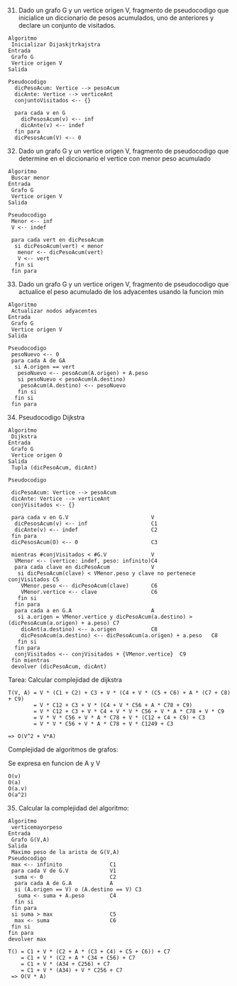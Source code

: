 31) Dado un grafo G y un vertice origen V, fragmento de pseudocodigo que inicialice un diccionario de pesos acumulados, uno de anteriores y declare un conjunto de visitados.

```
Algoritmo
 Inicializar Dijaskjtrkajstra
Entrada
 Grafo G
 Vertice origen V
Salida
  
Pseudocodigo
  dicPesoAcum: Vertice --> pesoAcum
  dicAnte: Vertice --> verticeAnt
  conjuntoVisitados <-- {}
  
  para cada v en G
    dicPesosAcum(v) <-- inf
    dicAnte(v) <-- indef
  fin para
  dicPesosAcum(V) <-- 0
```

32) Dado un grafo G y un vertice origen V, fragmento de pseudocodigo que determine en el diccionario el vertice con menor peso acumulado

```
Algoritmo
 Buscar menor
Entrada
 Grafo G
 Vertice origen V
Salida
  
Pseudocodigo
 Menor <-- inf
 V <-- indef
 
 para cada vert en dicPesoAcum
  si dicPesoAcum(vert) < menor
   menor <-- dicPesoAcum(vert)
   V <-- vert
  fin si
 fin para
```

33) Dado un grafo G y un vertice origen V, fragmento de pseudocodigo que actualice el peso acumulado de los adyacentes usando la funcion min

```
Algoritmo
 Actualizar nodos adyacentes 
Entrada
 Grafo G
 Vertice origen V
Salida
  
Pseudocodigo
 pesoNuevo <-- 0
 para cada A de GA
  si A.origen == vert
   pesoNuevo <-- pesoAcum(A.origen) + A.peso
   si pesoNuevo < pesoAcum(A.destino)
    pesoAcum(A.destino) <-- pesoNuevo
   fin si
  fin si
 fin para
```

34) Pseudocodigo Dijkstra

```
Algoritmo
 Dijkstra
Entrada
 Grafo G
 Vertice origen O
Salida
 Tupla (dicPesoAcum, dicAnt)

Pseudocodigo

 dicPesoAcum: Vertice --> pesoAcum
 dicAnte: Vertice --> verticeAnt
 conjVisitados <-- {}
 
 para cada v en G.V                          V
  dicPesosAcum(v) <-- inf                    C1
  dicAnte(v) <-- indef                       C2
 fin para
 dicPesosAcum(O) <-- 0                       C3

 mientras #conjVisitados < #G.V              V
  VMenor <-- (vertice: indef, peso: infinito)C4
  para cada clave en dicPesoAcum             V
   si dicPesoAcum(clave) < VMenor.peso y clave no pertenece conjVisitados C5
    VMenor.peso <-- dicPesoAcum(clave)       C6
    VMenor.vertice <-- clave                 C6
   fin si
  fin para
  para cada a en G.A                         A
   si a.origen = VMenor.vertice y dicPesoAcum(a.destino) > (dicPesoAcum(a.origen) + a.peso) C7
    dicAnt(a.destino) <-- a.origen           C8
    dicPesoAcum(a.destino) <-- dicPesoAcum(a.origen) + a.peso   C8
   fin si
  fin para
  conjVisitados <-- conjVisitados + {VMenor.vertice}  C9
 fin mientras
 devolver (dicPesoAcum, dicAnt)
```

Tarea: Calcular complejidad de dijkstra

```
T(V, A) = V * (C1 + C2) + C3 + V * (C4 + V * (C5 + C6) + A * (C7 + C8) + C9)
        = V * C12 + C3 + V * (C4 + V * C56 + A * C78 + C9)
        = V * C12 + C3 + V * C4 + V * V * C56 + V * A * C78 + V * C9
        = V * V * C56 + V * A * C78 + V * (C12 + C4 + C9) + C3
        = V * V * C56 + V * A * C78 + V * C1249 + C3

=> O(V^2 + V*A)
```

Complejidad de algoritmos de grafos:

Se expresa en funcion de A y V

```
O(v)
O(a)
O(a.v)
O(a^2)
```

35) Calcular la complejidad del algoritmo:

```
Algoritmo
 verticemayorpeso
Entrada
 Grafo G(V,A)
Salida
 Maximo peso de la arista de G(V,A)
Pseudocodigo
 max <-- infinito               C1
 para cada V de G.V             V1
  suma <- 0                     C2
  para cada A de G.A            A
  si (A.origen == V) o (A.destino == V) C3
   suma <- suma + A.peso        C4
  fin si
 fin para
 si suma > max                  C5
  max <- suma                   C6             
 fin si
fin para
devolver max

T() = C1 + V * (C2 + A * (C3 + C4) + C5 + C6)) + C7
    = C1 + V * (C2 + A * C34 + C56) + C7
    = C1 + V * (A34 + C256) + C7
    = C1 + V * (A34) + V * C256 + C7
 => O(V * A)
```
